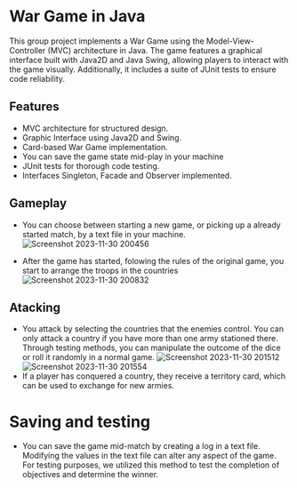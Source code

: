 
# War Game in Java

This group project implements a War Game using the Model-View-Controller (MVC) architecture in Java. The game features a graphical interface built with Java2D and Java Swing, allowing players to interact with the game visually. Additionally, it includes a suite of JUnit tests to ensure code reliability. 

## Features

- MVC architecture for structured design.
- Graphic Interface using Java2D and Swing.
- Card-based War Game implementation.
- You can save the game state mid-play in your machine
- JUnit tests for thorough code testing.
- Interfaces Singleton, Facade and Observer implemented.

## Gameplay
- You can choose between starting a new game, or picking up a already started match, by a text file in your machine.
![Screenshot 2023-11-30 200456](https://github.com/miguelthemigs/war/assets/93150152/e6791e48-6673-4fa6-aee4-b71f6232162a)

- After the game has started, folowing the rules of the original game, you start to arrange the troops in the countries
![Screenshot 2023-11-30 200832](https://github.com/miguelthemigs/war/assets/93150152/43f68d3f-8e9f-4bd3-89bc-68c27cd00227)

## Atacking
- You attack by selecting the countries that the enemies control. You can only attack a country if you have more than one army stationed there. Through testing methods, you can manipulate the outcome of the dice or roll it randomly in a normal game.
![Screenshot 2023-11-30 201512](https://github.com/miguelthemigs/war/assets/93150152/34c9d768-c94c-4bfb-b70f-29105bd4576d)
![Screenshot 2023-11-30 201554](https://github.com/miguelthemigs/war/assets/93150152/c8d17ddc-7958-4d84-a9f0-b91fed6d7d10)
- If a player has conquered a country, they receive a territory card, which can be used to exchange for new armies.

# Saving and testing
- You can save the game mid-match by creating a log in a text file. Modifying the values in the text file can alter any aspect of the game. For testing purposes, we utilized this method to test the completion of objectives and determine the winner.
